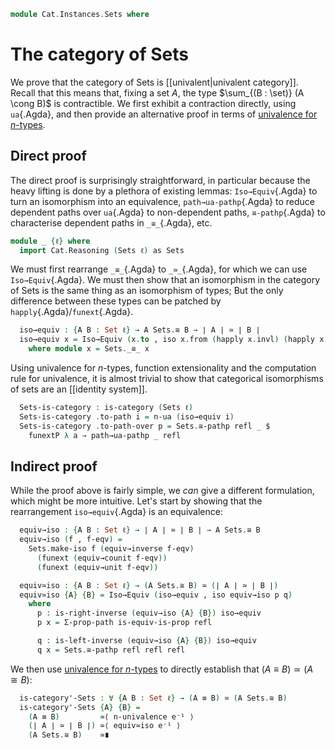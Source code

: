 <!--
```agda
open import Cat.Prelude
```
-->

```agda
module Cat.Instances.Sets where
```

# The category of Sets

We prove that the category of Sets is [[univalent|univalent category]].
Recall that this means that, fixing a set $A$, the type $\sum_{(B :
\set)} (A \cong B)$ is contractible. We first exhibit a contraction
directly, using `ua`{.Agda}, and then provide an alternative proof in
terms of [univalence for $n$-types].

[univalence for $n$-types]: 1Lab.HLevel.Universe.html

## Direct proof

The direct proof is surprisingly straightforward, in particular because
the heavy lifting is done by a plethora of existing lemmas:
`Iso→Equiv`{.Agda} to turn an isomorphism into an equivalence,
`path→ua-pathp`{.Agda} to reduce dependent paths over `ua`{.Agda} to
non-dependent paths, `≅-pathp`{.Agda} to characterise dependent paths in
`_≅_`{.Agda}, etc.

```agda
module _ {ℓ} where
  import Cat.Reasoning (Sets ℓ) as Sets
```

We must first rearrange `_≅_`{.Agda} to `_≃_`{.Agda}, for which we can
use `Iso→Equiv`{.Agda}. We must then show that an isomorphism in the
category of Sets is the same thing as an isomorphism of types; But the
only difference between these types can be patched by
`happly`{.Agda}/`funext`{.Agda}.

```agda
  iso→equiv : {A B : Set ℓ} → A Sets.≅ B → ∣ A ∣ ≃ ∣ B ∣
  iso→equiv x = Iso→Equiv (x.to , iso x.from (happly x.invl) (happly x.invr))
    where module x = Sets._≅_ x
```

Using univalence for $n$-types, function extensionality and the
computation rule for univalence, it is almost trivial to show that
categorical isomorphisms of sets are an [[identity system]].

```agda
  Sets-is-category : is-category (Sets ℓ)
  Sets-is-category .to-path i = n-ua (iso→equiv i)
  Sets-is-category .to-path-over p = Sets.≅-pathp refl _ $
    funextP λ a → path→ua-pathp _ refl
```

## Indirect proof

While the proof above is fairly simple, we _can_ give a different
formulation, which might be more intuitive. Let's start by showing that
the rearrangement `iso→equiv`{.Agda} is an equivalence:

```agda
  equiv→iso : {A B : Set ℓ} → ∣ A ∣ ≃ ∣ B ∣ → A Sets.≅ B
  equiv→iso (f , f-eqv) =
    Sets.make-iso f (equiv→inverse f-eqv)
      (funext (equiv→counit f-eqv))
      (funext (equiv→unit f-eqv))

  equiv≃iso : {A B : Set ℓ} → (A Sets.≅ B) ≃ (∣ A ∣ ≃ ∣ B ∣)
  equiv≃iso {A} {B} = Iso→Equiv (iso→equiv , iso equiv→iso p q)
    where
      p : is-right-inverse (equiv→iso {A} {B}) iso→equiv
      p x = Σ-prop-path is-equiv-is-prop refl

      q : is-left-inverse (equiv→iso {A} {B}) iso→equiv
      q x = Sets.≅-pathp refl refl refl
```

We then use [univalence for $n$-types] to directly establish that $(A
\equiv B) \simeq (A \cong B)$:

```agda
  is-category'-Sets : ∀ {A B : Set ℓ} → (A ≡ B) ≃ (A Sets.≅ B)
  is-category'-Sets {A} {B} =
    (A ≡ B)         ≃⟨ n-univalence e⁻¹ ⟩
    (∣ A ∣ ≃ ∣ B ∣) ≃⟨ equiv≃iso e⁻¹ ⟩
    (A Sets.≅ B)    ≃∎
```
